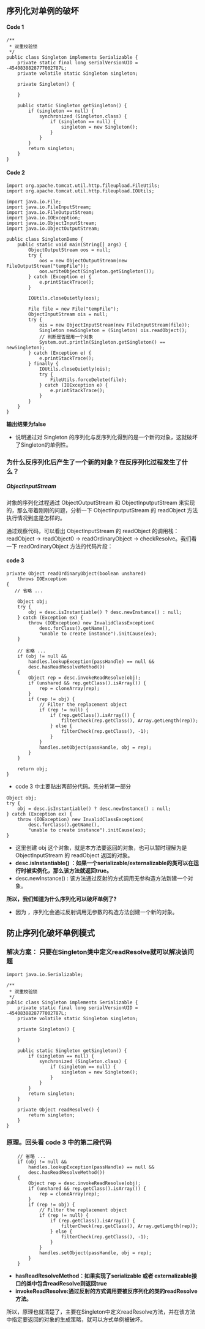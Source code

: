 ## 序列化对单例的破坏
#### Code 1
```
/**
 * 双重校验锁
 */
public class Singleton implements Serializable {
    private static final long serialVersionUID = -4540838828777002787L;
    private volatile static Singleton singleton;

    private Singleton() {

    }

    public static Singleton getSingleton() {
        if (singleton == null) {
            synchronized (Singleton.class) {
                if (singleton == null) {
                    singleton = new Singleton();
                }
            }
        }
        return singleton;
    }
}
```

#### Code 2
```
import org.apache.tomcat.util.http.fileupload.FileUtils;
import org.apache.tomcat.util.http.fileupload.IOUtils;

import java.io.File;
import java.io.FileInputStream;
import java.io.FileOutputStream;
import java.io.IOException;
import java.io.ObjectInputStream;
import java.io.ObjectOutputStream;

public class SingletonDemo {
    public static void main(String[] args) {
        ObjectOutputStream oos = null;
        try {
            oos = new ObjectOutputStream(new FileOutputStream("tempFile"));
            oos.writeObject(Singleton.getSingleton());
        } catch (Exception e) {
            e.printStackTrace();
        }

        IOUtils.closeQuietly(oos);

        File file = new File("tempFile");
        ObjectInputStream ois = null;
        try {
            ois = new ObjectInputStream(new FileInputStream(file));
            Singleton newSingleton = (Singleton) ois.readObject();
            // 判断是否是用一个对象
            System.out.println(Singleton.getSingleton() == newSingleton);
        } catch (Exception e) {
            e.printStackTrace();
        } finally {
            IOUtils.closeQuietly(ois);
            try {
                FileUtils.forceDelete(file);
            } catch (IOException e) {
                e.printStackTrace();
            }
        }
    }
}
```

**输出结果为false**

- 说明通过对 Singleton 的序列化与反序列化得到的是一个新的对象，这就破坏了Singleton的单例性。

### 为什么反序列化后产生了一个新的对象？在反序列化过程发生了什么？
##### ObjectInputStream
对象的序列化过程通过 ObjectOutputStream 和 ObjectInputputStream 来实现的，那么带着刚刚的问题，分析一下 ObjectInputputStream 的 readObject 方法执行情况到底是怎样的。

通过观察代码，可以看出 ObjectInputStream 的 readObject 的调用栈：readObject -> readObject0 -> readOrdinaryObject -> checkResolve。我们看一下 readOrdinaryObject 方法的代码片段：

#### code 3
```
private Object readOrdinaryObject(boolean unshared)
    throws IOException
{
   // 省略 ...

    Object obj;
    try {
        obj = desc.isInstantiable() ? desc.newInstance() : null;
    } catch (Exception ex) {
        throw (IOException) new InvalidClassException(
            desc.forClass().getName(),
            "unable to create instance").initCause(ex);
    }

    // 省略 ...
    if (obj != null &&
        handles.lookupException(passHandle) == null &&
        desc.hasReadResolveMethod())
    {
        Object rep = desc.invokeReadResolve(obj);
        if (unshared && rep.getClass().isArray()) {
            rep = cloneArray(rep);
        }
        if (rep != obj) {
            // Filter the replacement object
            if (rep != null) {
                if (rep.getClass().isArray()) {
                    filterCheck(rep.getClass(), Array.getLength(rep));
                } else {
                    filterCheck(rep.getClass(), -1);
                }
            }
            handles.setObject(passHandle, obj = rep);
        }
    }

    return obj;
}
```
- code 3 中主要贴出两部分代码。先分析第一部分

```
Object obj;
try {
    obj = desc.isInstantiable() ? desc.newInstance() : null;
} catch (Exception ex) {
    throw (IOException) new InvalidClassException(
        desc.forClass().getName(),
        "unable to create instance").initCause(ex);
}
```

- 这里创建 obj 这个对象，就是本方法要返回的对象，也可以暂时理解为是 ObjectInputStream 的 readObject 返回的对象。
- **desc.isInstantiable() ：如果一个serializable/externalizable的类可以在运行时被实例化，那么该方法就返回true。**
- desc.newInstance() : 该方法通过反射的方式调用无参构造方法新建一个对象。

**所以，我们知道为什么序列化可以破坏单例了?**
- 因为 ，序列化会通过反射调用无参数的构造方法创建一个新的对象。

## 防止序列化破坏单例模式
### 解决方案： 只要在Singleton类中定义readResolve就可以解决该问题
```
import java.io.Serializable;

/**
 * 双重校验锁
 */
public class Singleton implements Serializable {
    private static final long serialVersionUID = -4540838828777002787L;
    private volatile static Singleton singleton;

    private Singleton() {

    }

    public static Singleton getSingleton() {
        if (singleton == null) {
            synchronized (Singleton.class) {
                if (singleton == null) {
                    singleton = new Singleton();
                }
            }
        }
        return singleton;
    }

    private Object readResolve() {
        return singleton;
    }
}
```

### 原理。回头看 code 3 中的第二段代码
```
    // 省略 ...
    if (obj != null &&
        handles.lookupException(passHandle) == null &&
        desc.hasReadResolveMethod())
    {
        Object rep = desc.invokeReadResolve(obj);
        if (unshared && rep.getClass().isArray()) {
            rep = cloneArray(rep);
        }
        if (rep != obj) {
            // Filter the replacement object
            if (rep != null) {
                if (rep.getClass().isArray()) {
                    filterCheck(rep.getClass(), Array.getLength(rep));
                } else {
                    filterCheck(rep.getClass(), -1);
                }
            }
            handles.setObject(passHandle, obj = rep);
        }
    }
```

- **hasReadResolveMethod：如果实现了serializable 或者 externalizable接口的类中包含readResolve则返回true**
- **invokeReadResolve:通过反射的方式调用要被反序列化的类的readResolve方法。**

所以，原理也就清楚了，主要在Singleton中定义readResolve方法，并在该方法中指定要返回的对象的生成策略，就可以方式单例被破坏。













